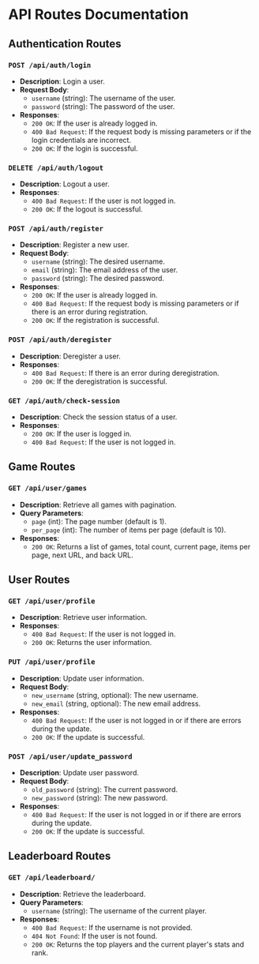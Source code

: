 # API Routes Documentation

## Authentication Routes

### `POST /api/auth/login`

- **Description**: Login a user.
- **Request Body**:
  - `username` (string): The username of the user.
  - `password` (string): The password of the user.
- **Responses**:
  - `200 OK`: If the user is already logged in.
  - `400 Bad Request`: If the request body is missing parameters or if the login credentials are incorrect.
  - `200 OK`: If the login is successful.

### `DELETE /api/auth/logout`

- **Description**: Logout a user.
- **Responses**:
  - `400 Bad Request`: If the user is not logged in.
  - `200 OK`: If the logout is successful.

### `POST /api/auth/register`

- **Description**: Register a new user.
- **Request Body**:
  - `username` (string): The desired username.
  - `email` (string): The email address of the user.
  - `password` (string): The desired password.
- **Responses**:
  - `200 OK`: If the user is already logged in.
  - `400 Bad Request`: If the request body is missing parameters or if there is an error during registration.
  - `200 OK`: If the registration is successful.

### `POST /api/auth/deregister`

- **Description**: Deregister a user.
- **Responses**:
  - `400 Bad Request`: If there is an error during deregistration.
  - `200 OK`: If the deregistration is successful.

### `GET /api/auth/check-session`

- **Description**: Check the session status of a user.
- **Responses**:
  - `200 OK`: If the user is logged in.
  - `400 Bad Request`: If the user is not logged in.

## Game Routes

### `GET /api/user/games`

- **Description**: Retrieve all games with pagination.
- **Query Parameters**:
  - `page` (int): The page number (default is 1).
  - `per_page` (int): The number of items per page (default is 10).
- **Responses**:
  - `200 OK`: Returns a list of games, total count, current page, items per page, next URL, and back URL.

## User Routes

### `GET /api/user/profile`

- **Description**: Retrieve user information.
- **Responses**:
  - `400 Bad Request`: If the user is not logged in.
  - `200 OK`: Returns the user information.

### `PUT /api/user/profile`

- **Description**: Update user information.
- **Request Body**:
  - `new_username` (string, optional): The new username.
  - `new_email` (string, optional): The new email address.
- **Responses**:
  - `400 Bad Request`: If the user is not logged in or if there are errors during the update.
  - `200 OK`: If the update is successful.

### `POST /api/user/update_password`

- **Description**: Update user password.
- **Request Body**:
  - `old_password` (string): The current password.
  - `new_password` (string): The new password.
- **Responses**:
  - `400 Bad Request`: If the user is not logged in or if there are errors during the update.
  - `200 OK`: If the update is successful.

## Leaderboard Routes

### `GET /api/leaderboard/`

- **Description**: Retrieve the leaderboard.
- **Query Parameters**:
  - `username` (string): The username of the current player.
- **Responses**:
  - `400 Bad Request`: If the username is not provided.
  - `404 Not Found`: If the user is not found.
  - `200 OK`: Returns the top players and the current player's stats and rank.
